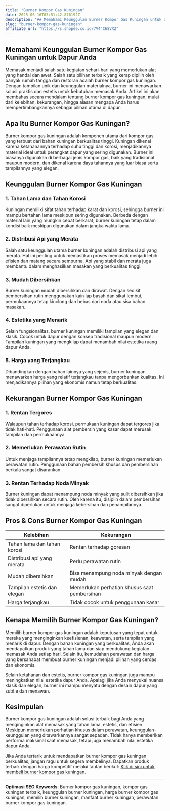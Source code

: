 ```yaml
---
title: "Burner Kompor Gas Kuningan"
date: 2025-06-16T05:51:42.876192Z
description: "## Memahami Keunggulan Burner Kompor Gas Kuningan untuk Dapur Anda..."
slug: "burner-kompor-gas-kuningan"
affiliate_url: "https://s.shopee.co.id/7V44C68VX2"
---
```

## Memahami Keunggulan Burner Kompor Gas Kuningan untuk Dapur Anda

Memasak menjadi salah satu kegiatan sehari-hari yang memerlukan alat yang handal dan awet. Salah satu pilihan terbaik yang kerap dipilih oleh banyak rumah tangga dan restoran adalah burner kompor gas kuningan. Dengan tampilan unik dan keunggulan materialnya, burner ini menawarkan solusi praktis dan estetis untuk kebutuhan memasak Anda. Artikel ini akan membahas secara mendalam tentang burner kompor gas kuningan, mulai dari kelebihan, kekurangan, hingga alasan mengapa Anda harus mempertimbangkannya sebagai pilihan utama di dapur.

## Apa Itu Burner Kompor Gas Kuningan?

Burner kompor gas kuningan adalah komponen utama dari kompor gas yang terbuat dari bahan kuningan berkualitas tinggi. Kuningan dikenal karena ketahanannya terhadap suhu tinggi dan korosi, menjadikannya material ideal untuk perangkat dapur yang sering digunakan. Burner ini biasanya digunakan di berbagai jenis kompor gas, baik yang tradisional maupun modern, dan dikenal karena daya tahannya yang luar biasa serta tampilannya yang elegan.

## Keunggulan Burner Kompor Gas Kuningan

### 1. Tahan Lama dan Tahan Korosi

Kuningan memiliki sifat tahan terhadap karat dan korosi, sehingga burner ini mampu bertahan lama meskipun sering digunakan. Berbeda dengan material lain yang mungkin cepat berkarat, burner kuningan tetap dalam kondisi baik meskipun digunakan dalam jangka waktu lama.

### 2. Distribusi Api yang Merata

Salah satu keunggulan utama burner kuningan adalah distribusi api yang merata. Hal ini penting untuk memastikan proses memasak menjadi lebih efisien dan matang secara sempurna. Api yang stabil dan merata juga membantu dalam menghasilkan masakan yang berkualitas tinggi.

### 3. Mudah Dibersihkan

Burner kuningan mudah dibersihkan dan dirawat. Dengan sedikit pembersihan rutin menggunakan kain lap basah dan sikat lembut, permukaannya tetap kinclong dan bebas dari noda atau sisa bahan masakan.

### 4. Estetika yang Menarik

Selain fungsionalitas, burner kuningan memiliki tampilan yang elegan dan klasik. Cocok untuk dapur dengan konsep tradisional maupun modern. Tampilan kuningan yang mengkilap dapat menambah nilai estetika ruang dapur Anda.

### 5. Harga yang Terjangkau

Dibandingkan dengan bahan lainnya yang sejenis, burner kuningan menawarkan harga yang relatif terjangkau tanpa mengorbankan kualitas. Ini menjadikannya pilihan yang ekonomis namun tetap berkualitas.

## Kekurangan Burner Kompor Gas Kuningan

### 1. Rentan Tergores

Walaupun tahan terhadap korosi, permukaan kuningan dapat tergores jika tidak hati-hati. Penggunaan alat pembersih yang kasar dapat merusak tampilan dan permukaannya.

### 2. Memerlukan Perawatan Rutin

Untuk menjaga tampilannya tetap mengkilap, burner kuningan memerlukan perawatan rutin. Penggunaan bahan pembersih khusus dan pembersihan berkala sangat disarankan.

### 3. Rentan Terhadap Noda Minyak

Burner kuningan dapat menampung noda minyak yang sulit dibersihkan jika tidak dibersihkan secara rutin. Oleh karena itu, disiplin dalam pembersihan sangat diperlukan untuk menjaga kebersihan dan penampilannya.

## Pros & Cons Burner Kompor Gas Kuningan

| Kelebihan                          | Kekurangan                               |
|-------------------------------------|------------------------------------------|
| Tahan lama dan tahan korosi       | Rentan terhadap goresan                |
| Distribusi api yang merata         | Perlu perawatan rutin                  |
| Mudah dibersihkan                  | Bisa menampung noda minyak dengan mudah |
| Tampilan estetis dan elegan        | Memerlukan perhatian khusus saat pembersihan |
| Harga terjangkau                   | Tidak cocok untuk penggunaan kasar  |

## Kenapa Memilih Burner Kompor Gas Kuningan?

Memilih burner kompor gas kuningan adalah keputusan yang tepat untuk mereka yang menginginkan keefisienan, keawetan, serta tampilan yang menarik di dapur. Dengan bahan kuningan yang berkualitas, Anda akan mendapatkan produk yang tahan lama dan siap mendukung kegiatan memasak Anda setiap hari. Selain itu, kemudahan perawatan dan harga yang bersahabat membuat burner kuningan menjadi pilihan yang cerdas dan ekonomis.

Selain ketahanan dan estetis, burner kompor gas kuningan juga mampu meningkatkan nilai estetika dapur Anda. Apalagi jika Anda menyukai nuansa klasik dan elegan, burner ini mampu menyatu dengan desain dapur yang subtle dan menawan.

## Kesimpulan

Burner kompor gas kuningan adalah solusi terbaik bagi Anda yang menginginkan alat memasak yang tahan lama, estetis, dan efisien. Meskipun memerlukan perhatian khusus dalam perawatan, keunggulan-keunggulan yang ditawarkannya sangat sepadan. Tidak hanya memberikan performa maksimal saat memasak, tetapi juga menambah nilai estetika dapur Anda.

Jika Anda tertarik untuk mendapatkan burner kompor gas kuningan berkualitas, jangan ragu untuk segera membelinya. Dapatkan produk terbaik dengan harga kompetitif melalui tautan berikut: [Klik di sini untuk membeli burner kompor gas kuningan](https://s.shopee.co.id/7V44C68VX2).

---

**Optimasi SEO Keywords**: Burner kompor gas kuningan, kompor gas kuningan terbaik, keunggulan burner kuningan, harga burner kompor gas kuningan, memilih burner kuningan, manfaat burner kuningan, perawatan burner kompor gas kuningan.